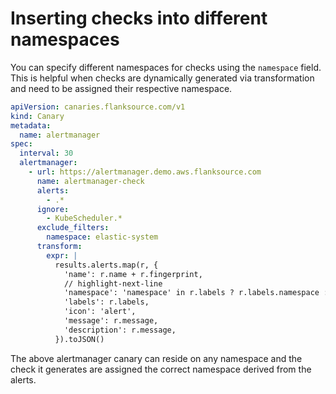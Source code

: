 # Inserting checks into different namespaces

You can specify different namespaces for checks using the `namespace` field. This is helpful when checks are dynamically generated via transformation
and need to be assigned their respective namespace.

```yaml title="alertmanager.yaml"
apiVersion: canaries.flanksource.com/v1
kind: Canary
metadata:
  name: alertmanager
spec:
  interval: 30
  alertmanager:
    - url: https://alertmanager.demo.aws.flanksource.com
      name: alertmanager-check
      alerts:
        - .*
      ignore:
        - KubeScheduler.*
      exclude_filters:
        namespace: elastic-system
      transform:
        expr: |
          results.alerts.map(r, {
            'name': r.name + r.fingerprint,
            // highlight-next-line
            'namespace': 'namespace' in r.labels ? r.labels.namespace : '',
            'labels': r.labels,
            'icon': 'alert',
            'message': r.message,
            'description': r.message,
          }).toJSON()
```

The above alertmanager canary can reside on any namespace and the check it generates are assigned the correct namespace derived from the alerts.
